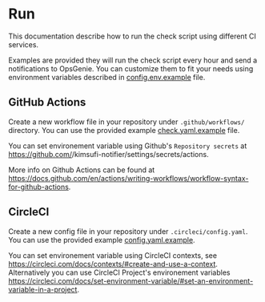 # Run

This documentation describe how to run the check script using different CI services.

Examples are provided they will run the check script every hour and send a notifications to OpsGenie. You can customize them to fit your needs using environment variables described in [config.env.example](config.env.example) file.

## GitHub Actions

Create a new workflow file in your repository under `.github/workflows/` directory. You can use the provided example [check.yaml.example](.github/workflows/check.yaml.example) file.

You can set environement variable using Github's `Repository secrets` at https://github.com/<owner>/kimsufi-notifier/settings/secrets/actions.

More info on Github Actions can be found at https://docs.github.com/en/actions/writing-workflows/workflow-syntax-for-github-actions.

## CircleCI

Create a new config file in your repository under `.circleci/config.yaml`. You can use the provided example [config.yaml.example](.circleci/config.yaml.example).

You can set environement variable using CircleCI contexts, see https://circleci.com/docs/contexts/#create-and-use-a-context. Alternatively you can use CircleCI Project's environement variables https://circleci.com/docs/set-environment-variable/#set-an-environment-variable-in-a-project.

